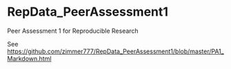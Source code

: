 RepData_PeerAssessment1
=======================

Peer Assessment 1 for Reproducible Research

See https://github.com/zimmer777/RepData_PeerAssessment1/blob/master/PA1_Markdown.html
